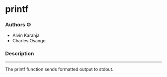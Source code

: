# printf


### Authors &copy;

- Alvin Karanja
- Charles Osango

### Description

------------


The printf function sends formatted output to stdout.

